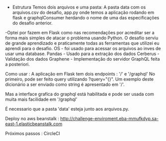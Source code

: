 - Estrutura
Temos dois arquivos e uma pasta: A pasta data com os arquivos.csv do desafio, app.py
onde temos a aplicação rodando em flask e graphqlConsumer herdando o nome de
 uma das especificações do desafio anterior.

-Optei por fazem em Flask como nas recomendações por acreditar ser a forma mais simples
de atacar o problema usando Python. O desafio serviu de grande aprendizado e praticamente
todas as ferramentas que utilizei eu aprendi para o desafio.
OS - foi usado para acessar os arquivos ao inves de usar uma database.
Pandas - Usado para a extração dos dados
Cerberus - Validação dos dados
Graphene - Implementação do servidor GraphQL feita a posteriori.

Como usar :
  A aplicação em Flask tem dois endpoints : '/' e '/graphql'
  No primeiro, pode ser feito query utilizando ?query="{}". Um exemplo deste
  dicionário a ser enviado como string é apresentado em '/'.

  Mas a interface grafíca do graphql está habilitada e pode ser usada com muita mais
  facilidade em '/graphql'

  É necessario que a pasta 'data' esteja junto aos arquivos.py.

Deploy no aws beanstalk : http://challenge-enviroment.eba-mmufkdyp.sa-east-1.elasticbeanstalk.com

Próximos passos :
 CircleCI
